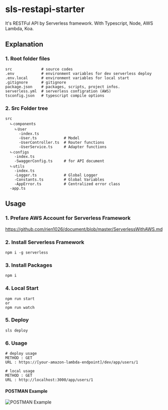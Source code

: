 # sls-restapi-starter
It's RESTFul API by Serverless framework. With Typescript, Node, AWS Lambda, Koa.

## Explanation
### 1. Root folder files
```
src             # source codes
.env            # environment variables for dev serverless deploy
.env.local      # environment variables for local start
.gitignore      # gitignore
package.json    # packages, scripts, project infos.
serverless.yml  # serverless configration (AWS)
tsconfig.json   # typescript compile options
```
### 2. Src Folder tree
```
src
  ㄴcomponents   
    ㄴUser
      -index.ts
      -User.ts            # Model
      -UserController.ts  # Router functions
      -UserService.ts     # Adapter functions
  ㄴconfigs
    -index.ts
    -SwaggerConfig.ts     # for API document
  ㄴutils
    -index.ts       
    -Logger.ts            # Global Logger
    -Constants.ts         # Global Variables
    -AppError.ts          # Centralized error class
  -app.ts
```

## Usage
### 1. Prefare AWS Account for Serverless Framework
https://github.com/rien1026/document/blob/master/ServerlessWithAWS.md
### 2. Install Serverless Framework
```
npm i -g serverless
```
### 3. Install Packages
```
npm i
```
### 4. Local Start 
```
npm run start 
or
npm run watch
```
### 5. Deploy
```
sls deploy
```
### 6. Usage
```
# deploy usage
METHOD : GET
URL : https://[your-amazon-lambda-endpoint]/dev/app/users/1

# local usage
METHOD : GET
URL : http://localhost:3000/app/users/1
```
#### POSTMAN Example
![POSTMAN Example](https://csy-image-uploader-bucket.s3.ap-northeast-2.amazonaws.com/image/sls-restapi-starter-example.PNG)
